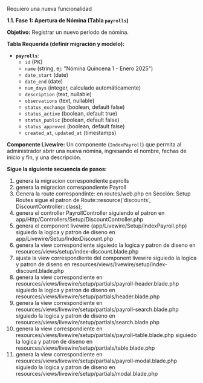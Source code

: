 Requiero una nueva funcionalidad

**1.1. Fase 1: Apertura de Nómina (Tabla `payrolls`)**

**Objetivo:** Registrar un nuevo período de nómina.

**Tabla Requerida (definir migración y modelo):**

-   **`payrolls`**:
    -   `id` (PK)
    -   `name` (string, ej: "Nómina Quincena 1 - Enero 2025")
    -   `date_start` (date)
    -   `date_end` (date)
    -   `num_days` (integer, calculado automáticamente)
    -   `description` (text, nullable)
    -   `observations` (text, nullable)
    -   `status_exchange` (boolean, default false)
    -   `status_active` (boolean, default true)
    -   `status_public` (boolean, default false)
    -   `status_approved` (boolean, default false)
    -   `created_at`, `updated_at` (timestamps)

**Componente Livewire:** Un componente (`IndexPayroll`) que permita al administrador abrir una nueva nómina, ingresando el nombre, fechas de inicio y fin, y una descripción.

**Sigue la siguiente secuencia de pasos:**

1. genera la migracion correspondiente payrolls
2. genera la migracion correspondiente Payroll
3. Genera la route correspondinte: en routes/web.php en Sección: Setup Routes sigue el patron de Route::resource('discounts', DiscountController::class);
4. genera el controller PayrollController siguiendo el patron en app/Http/Controllers/Setup/DiscountController.php
5. genera el component livewire (app/Livewire/Setup/IndexPayroll.php) siguiedo la logica y patron de diseno en app/Livewire/Setup/IndexDiscount.php
6. genera la view correspondiente siguiedo la logica y patron de diseno en resources/views/setup/index-discount.blade.php
7. ajusta la view correspondiente del component livewire siguiedo la logica y patron de diseno en resources/views/livewire/setup/index-discount.blade.php
8. genera la view correspondiente en resources/views/livewire/setup/partials/payroll-header.blade.php siguiedo la logica y patron de diseno en resources/views/livewire/setup/partials/header.blade.php
9. genera la view correspondiente en resources/views/livewire/setup/partials/payroll-search.blade.php siguiedo la logica y patron de diseno en resources/views/livewire/setup/partials/search.blade.php
10. genera la view correspondiente en resources/views/livewire/setup/partials/payroll-table.blade.php siguiedo la logica y patron de diseno en resources/views/livewire/setup/partials/table.blade.php
11. genera la view correspondiente en resources/views/livewire/setup/partials/payroll-modal.blade.php siguiedo la logica y patron de diseno en resources/views/livewire/setup/partials/modal.blade.php
